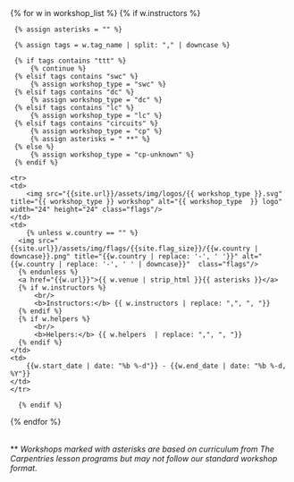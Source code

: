 <table class="table table-striped" style="width: 100%;">
{% for w in workshop_list  %}
      {% if w.instructors %}

     {% assign asterisks = "" %}
     
     {% assign tags = w.tag_name | split: "," | downcase %}
     
     {% if tags contains "ttt" %}
         {% continue %}
     {% elsif tags contains "swc" %}
         {% assign workshop_type = "swc" %}
     {% elsif tags contains "dc" %}
         {% assign workshop_type = "dc" %}
     {% elsif tags contains "lc" %}
         {% assign workshop_type = "lc" %}
     {% elsif tags contains "circuits" %}
         {% assign workshop_type = "cp" %}
         {% assign asterisks = " **" %}
     {% else %}
         {% assign workshop_type = "cp-unknown" %}
     {% endif %}

    <tr>
    <td>
        <img src="{{site.url}}/assets/img/logos/{{ workshop_type }}.svg" title="{{ workshop_type }} workshop" alt="{{ workshop_type  }} logo" width="24" height="24" class="flags"/>
    </td>
    <td>
        {% unless w.country == "" %}
      <img src="{{site.url}}/assets/img/flags/{{site.flag_size}}/{{w.country | downcase}}.png" title="{{w.country | replace: '-', ' '}}" alt="{{w.country | replace: '-', ' ' | downcase}}"  class="flags"/>
      {% endunless %}
      <a href="{{w.url}}">{{ w.venue | strip_html }}{{ asterisks }}</a>
      {% if w.instructors %}
          <br/>
          <b>Instructors:</b> {{ w.instructors | replace: ",", ", "}}
      {% endif %}
      {% if w.helpers %}
          <br/>
          <b>Helpers:</b> {{ w.helpers  | replace: ",", ", "}}
      {% endif %}
	</td>
	<td>
		{{w.start_date | date: "%b %-d"}} - {{w.end_date | date: "%b %-d, %Y"}}
	</td>
	</tr>

      {% endif %}
{% endfor %}
</table>

** <i>Workshops marked with asterisks are based on curriculum from The Carpentries lesson programs but may not follow our standard workshop format.</i>

<br><br>
